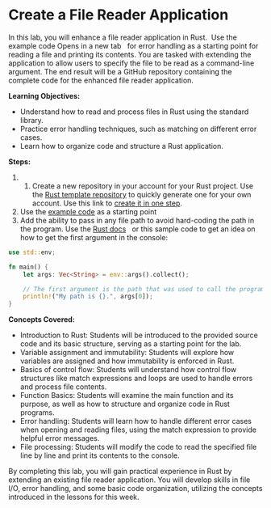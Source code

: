 # Create a File Reader Application

In this lab, you will enhance a file reader application in Rust.  Use the example code Opens in a new tab
  for error handling as a starting point for reading a file and printing its contents. You are tasked with extending the application to allow users to specify the file to be read as a command-line argument. The end result will be a GitHub repository containing the complete code for the enhanced file reader application.


**Learning Objectives:**

- Understand how to read and process files in Rust using the standard library.
- Practice error handling techniques, such as matching on different error cases.
- Learn how to organize code and structure a Rust application.

**Steps:**

1. 1. Create a new repository in your account for your Rust project. Use the [Rust template repository](https://github.com/alfredodeza/rust-template) to quickly generate one for your own account. Use this link to [create it in one step](https://github.com/alfredodeza/rust-template/generate).
1. Use the [example code](https://github.com/alfredodeza/rust-fundamentals/blob/main/examples/16-error-handling/error-handling/src/main.rs) as a starting point
1. Add the ability to pass in any file path to avoid hard-coding the path in the program. Use the [Rust docs](https://doc.rust-lang.org/rust-by-example/std_misc/arg.html)
  or this sample code to get an idea on how to get the first argument in the console:

```rust
use std::env;

fn main() {
    let args: Vec<String> = env::args().collect();

    // The first argument is the path that was used to call the program.
    println!("My path is {}.", args[0]);
}
```

**Concepts Covered:**

- Introduction to Rust: Students will be introduced to the provided source code and its basic structure, serving as a starting point for the lab.
- Variable assignment and immutability: Students will explore how variables are assigned and how immutability is enforced in Rust.
- Basics of control flow: Students will understand how control flow structures like match expressions and loops are used to handle errors and process file contents.
- Function Basics: Students will examine the main function and its purpose, as well as how to structure and organize code in Rust programs.
- Error handling: Students will learn how to handle different error cases when opening and reading files, using the match expression to provide helpful error messages.
- File processing: Students will modify the code to read the specified file line by line and print its contents to the console.

By completing this lab, you will gain practical experience in Rust by extending an existing file reader application. You will develop skills in file I/O, error handling, and some basic code organization, utilizing the concepts introduced in the lessons for this week.

